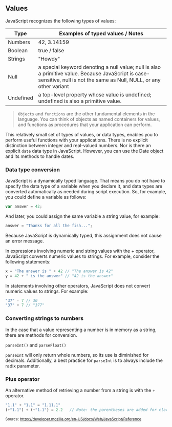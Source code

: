 ## Values

JavaScript recognizes the following types of values:


| Type	| Examples of typed values / Notes |
|--------------------|----------------------------------|
|Numbers            	|42, 3.14159 |
|Boolean              |	true / false |
|Strings	           | "Howdy" |
|Null	               | a special keyword denoting a null value; null is also a primitive value. Because JavaScript is case-sensitive, null is not the same as Null, NULL, or any other variant |
|Undefined           |	a top-level property whose value is undefined; undefined is also a primitive value.| 
 
>`Objects` and `functions` are the other fundamental elements in the language. You can think of objects as named containers for values, and functions as procedures that your application can perform.


This relatively small set of types of values, or data types, enables you to perform useful functions with your applications. There is no explicit distinction between integer and real-valued numbers. Nor is there an explicit `date` data type in JavaScript. However, you can use the Date object and its methods to handle dates.


### Data type conversion
JavaScript is a dynamically typed language. That means you do not have to specify the data type of a variable when you declare it, and data types are converted automatically as needed during script execution. So, for example, you could define a variable as follows:

```js
var answer = 42;
```

And later, you could assign the same variable a string value, for example:
```js
answer = "Thanks for all the fish...";
```

Because JavaScript is dynamically typed, this assignment does not cause an error message.

In expressions involving numeric and string values with the + operator, JavaScript converts numeric values to strings. For example, consider the following statements:
```js
x = "The answer is " + 42 // "The answer is 42"
y = 42 + " is the answer" // "42 is the answer"
```

In statements involving other operators, JavaScript does not convert numeric values to strings. For example:
```js
"37" - 7 // 30
"37" + 7 // "377"
```
### Converting strings to numbers
In the case that a value representing a number is in memory as a string, there are methods for conversion.

`parseInt()` and `parseFloat()`

`parseInt` will only return whole numbers, so its use is diminished for decimals. Additionally, a best practice for `parseInt` is to always include the radix parameter.

### Plus operator
An alternative method of retrieving a number from a string is with the + operator.

```js
"1.1" + "1.1" = "1.11.1"
(+"1.1") + (+"1.1") = 2.2   // Note: the parentheses are added for clarity, not required.
```
<sub>Source: https://developer.mozilla.org/en-US/docs/Web/JavaScript/Reference</sub>
